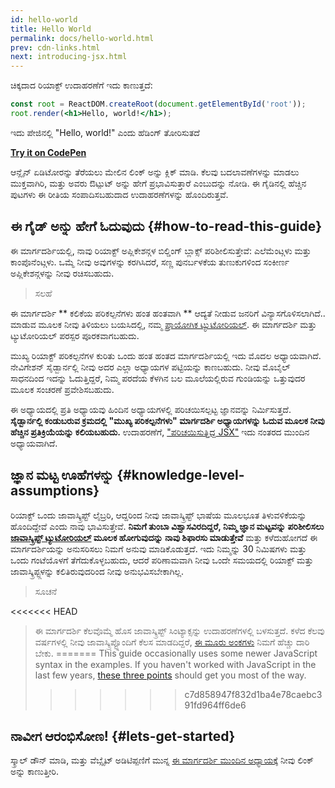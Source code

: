 ```yaml
---
id: hello-world
title: Hello World
permalink: docs/hello-world.html
prev: cdn-links.html
next: introducing-jsx.html
---
```


ಚಿಕ್ಕದಾದ ರಿಯಾಕ್ಟ್ ಉದಾಹರಣೆಗೆ ಇದು ಕಾಣುತ್ತದೆ:

```jsx
const root = ReactDOM.createRoot(document.getElementById('root'));
root.render(<h1>Hello, world!</h1>);
```

ಇದು ಪೇಜಿನಲ್ಲಿ  "Hello, world!" ಎಂದು ಹೆಡಿಂಗ್ ತೋರಿಸುತದೆ

**[Try it on CodePen](https://codepen.io/gaearon/pen/rrpgNB?editors=1010)**


ಆನ್ಲೈನ್ ಏಡಿಟೋರನ್ನು ತೆರೆಯಲು ಮೇಲಿನ ಲಿಂಕ್ ಅನ್ನು ಕ್ಲಿಕ್ ಮಾಡಿ. ಕೆಲವು ಬದಲಾವಣೆಗಳನ್ನು ಮಾಡಲು ಮುಕ್ತವಾಗಿರಿ, ಮತ್ತು ಅವರು ಔಟ್ಪುಟ್ ಅನ್ನು ಹೇಗೆ ಪ್ರಭಾವಿಸುತ್ತಾರೆ ಎಂಬುದನ್ನು ನೋಡಿ. ಈ ಗೈಡಿನಲ್ಲಿ ಹೆಚ್ಚಿನ ಪುಟಗಳು ಈ ರೀತಿಯ ಸಂಪಾದಿಸಬಹುದಾದ ಉದಾಹರಣೆಗಳನ್ನು ಹೊಂದಿರುತ್ತವೆ.

## ಈ ಗೈಡ್ ಅನ್ನು ಹೇಗೆ ಓದುವುದು {#how-to-read-this-guide}

ಈ ಮಾರ್ಗದರ್ಶಿಯಲ್ಲಿ, ನಾವು ರಿಯಾಕ್ಟ್ ಅಪ್ಲಿಕೇಶನ್ಗಳ ಬಿಲ್ಡಿಂಗ್ ಬ್ಲಾಕ್ಸ್ ಪರಿಶೀಲಿಸುತ್ತೇವೆ: ಎಲೆಮೆಂಟ್ಗಳು ಮತ್ತು ಕಾಂಪೊನೆಂಟ್ಗಳು. ಒಮ್ಮೆ ನೀವು ಅವುಗಳನ್ನು ಕರಗಿಸಿದರೆ, ಸಣ್ಣ ಪುನರ್ಬಳಕೆಯ ತುಣುಕುಗಳಿಂದ ಸಂಕೀರ್ಣ ಅಪ್ಲಿಕೇಶನ್ಗಳನ್ನು ನೀವು ರಚಿಸಬಹುದು.

>ಸಲಹೆ
>

ಈ ಮಾರ್ಗದರ್ಶಿ ** ಕಲಿಕೆಯ ಪರಿಕಲ್ಪನೆಗಳು ಹಂತ ಹಂತವಾಗಿ ** ಆದ್ಯತೆ ನೀಡುವ ಜನರಿಗೆ ವಿನ್ಯಾಸಗೊಳಿಸಲಾಗಿದೆ..
ಮಾಡುವ ಮೂಲಕ ನೀವು ತಿಳಿಯಲು ಬಯಸಿದಲ್ಲಿ, ನಮ್ಮ [ಪ್ರಾಯೋಗಿಕ ಟ್ಯುಟೋರಿಯಲ್](/tutorial/tutorial.html). ಈ ಮಾರ್ಗದರ್ಶಿ ಮತ್ತು ಟ್ಯುಟೋರಿಯಲ್ ಪರಸ್ಪರ ಪೂರಕವಾಗಬಹುದು.

ಮುಖ್ಯ ರಿಯಾಕ್ಟ್ ಪರಿಕಲ್ಪನೆಗಳ ಕುರಿತು ಒಂದು ಹಂತ ಹಂತದ ಮಾರ್ಗದರ್ಶಿಯಲ್ಲಿ ಇದು ಮೊದಲ ಅಧ್ಯಾಯವಾಗಿದೆ. ನೇವಿಗೇಶನ್ ಸೈಡ್ಬಾರ್ನಲ್ಲಿ ನೀವು ಅದರ ಎಲ್ಲಾ ಅಧ್ಯಾಯಗಳ ಪಟ್ಟಿಯನ್ನು ಕಾಣಬಹುದು. ನೀವು ಮೊಬೈಲ್ ಸಾಧನದಿಂದ ಇದನ್ನು ಓದುತ್ತಿದ್ದರೆ, ನಿಮ್ಮ ಪರದೆಯ ಕೆಳಗಿನ ಬಲ ಮೂಲೆಯಲ್ಲಿರುವ ಗುಂಡಿಯನ್ನು ಒತ್ತುವುದರ ಮೂಲಕ ಸಂಚರಣೆ ಪ್ರವೇಶಿಸಬಹುದು.

ಈ ಅಧ್ಯಾಯದಲ್ಲಿ ಪ್ರತಿ ಅಧ್ಯಾಯವು ಹಿಂದಿನ ಅಧ್ಯಾಯಗಳಲ್ಲಿ ಪರಿಚಯಿಸಲ್ಪಟ್ಟ ಜ್ಞಾನವನ್ನು ನಿರ್ಮಿಸುತ್ತದೆ. **ಸೈಡ್ಬಾರ್ನಲ್ಲಿ ಕಂಡುಬರುವ ಕ್ರಮದಲ್ಲಿ "ಮುಖ್ಯ ಪರಿಕಲ್ಪನೆಗಳು" ಮಾರ್ಗದರ್ಶಿ ಅಧ್ಯಾಯಗಳನ್ನು ಓದುವ ಮೂಲಕ ನೀವು ಹೆಚ್ಚಿನ ಪ್ರತಿಕ್ರಿಯೆಯನ್ನು ಕಲಿಯಬಹುದು.** ಉದಾಹರಣೆಗೆ, ["ಪರಿಚಯಿಸುತ್ತಿದ್ದ JSX"](/docs/introducing-jsx.html) ಇದು ನಂತರದ ಮುಂದಿನ ಅಧ್ಯಾಯವಾಗಿದೆ.

## ಜ್ಞಾನ ಮಟ್ಟ ಊಹೆಗಳನ್ನು {#knowledge-level-assumptions}

ರಿಯಾಕ್ಟ್ ಒಂದು ಜಾವಾಸ್ಕ್ರಿಪ್ಟ್ ಲೈಬ್ರರಿ, ಆದ್ದರಿಂದ ನೀವು ಜಾವಾಸ್ಕ್ರಿಪ್ಟ್ ಭಾಷೆಯ ಮೂಲಭೂತ ತಿಳುವಳಿಕೆಯನ್ನು ಹೊಂದಿದ್ದೇವೆ ಎಂದು ನಾವು ಭಾವಿಸುತ್ತೇವೆ. **ನಿಮಗೆ ತುಂಬಾ ವಿಶ್ವಾಸವಿರದಿದ್ದರೆ, ನಿಮ್ಮ ಜ್ಞಾನ ಮಟ್ಟವನ್ನು ಪರಿಶೀಲಿಸಲು [ಜಾವಾಸ್ಕ್ರಿಪ್ಟ್ ಟ್ಯುಟೋರಿಯಲ್](https://developer.mozilla.org/en-US/docs/Web/JavaScript/A_re-introduction_to_JavaScript) ಮೂಲಕ ಹೋಗುವುದನ್ನು ನಾವು ಶಿಫಾರಸು ಮಾಡುತ್ತೇವೆ** ಮತ್ತು ಕಳೆದುಹೋಗದೆ ಈ ಮಾರ್ಗದರ್ಶಿಯನ್ನು ಅನುಸರಿಸಲು ನಿಮಗೆ ಅನುವು ಮಾಡಿಕೊಡುತ್ತದೆ. ಇದು ನಿಮ್ಮನ್ನು 30 ನಿಮಿಷಗಳು ಮತ್ತು ಒಂದು ಗಂಟೆಯೊಳಗೆ ತೆಗೆದುಕೊಳ್ಳಬಹುದು, ಆದರೆ ಪರಿಣಾಮವಾಗಿ ನೀವು ಒಂದೇ ಸಮಯದಲ್ಲಿ ರಿಯಾಕ್ಟ್ ಮತ್ತು ಜಾವಾಸ್ಕ್ರಿಪ್ಟ್ಗಳನ್ನು ಕಲಿತಿರುವುದರಿಂದ ನೀವು ಅನುಭವಿಸಬೇಕಾಗಿಲ್ಲ.

>ಸೂಚನೆ
>
<<<<<<< HEAD
>ಈ ಮಾರ್ಗದರ್ಶಿ ಕೆಲವೊಮ್ಮೆ ಹೊಸ ಜಾವಾಸ್ಕ್ರಿಪ್ಟ್ ಸಿಂಟ್ಯಾಕ್ಸನ್ನು ಉದಾಹರಣೆಗಳಲ್ಲಿ ಬಳಸುತ್ತದೆ. ಕಳೆದ ಕೆಲವು ವರ್ಷಗಳಲ್ಲಿ ನೀವು ಜಾವಾಸ್ಕ್ರಿಪ್ಟ್ನೊಂದಿಗೆ ಕೆಲಸ ಮಾಡದಿದ್ದರೆ, [ಈ ಮೂರು ಅಂಕಗಳು](https://gist.github.com/gaearon/683e676101005de0add59e8bb345340c) ನಿಮಗೆ ಹೆಚ್ಚು ದಾರಿ ಬೇಕು.
=======
>This guide occasionally uses some newer JavaScript syntax in the examples. If you haven't worked with JavaScript in the last few years, [these three points](https://gist.github.com/gaearon/683e676101005de0add59e8bb345340c) should get you most of the way.
>>>>>>> c7d858947f832d1ba4e78caebc391fd964ff6de6

## ನಾವೀಗ ಆರಂಭಿಸೋಣ! {#lets-get-started}

ಸ್ಕ್ರಾಲ್ ಡೌನ್ ಮಾಡಿ, ಮತ್ತು ವೆಬ್ಸೈಟ್ ಅಡಿಟಿಪ್ಪಣಿಗೆ ಮುನ್ನ [ಈ ಮಾರ್ಗದರ್ಶಿ ಮುಂದಿನ ಅಧ್ಯಾಯಕ್ಕೆ](/docs/introducing-jsx.html) ನೀವು ಲಿಂಕ್ ಅನ್ನು ಕಾಣುತ್ತೀರಿ.

